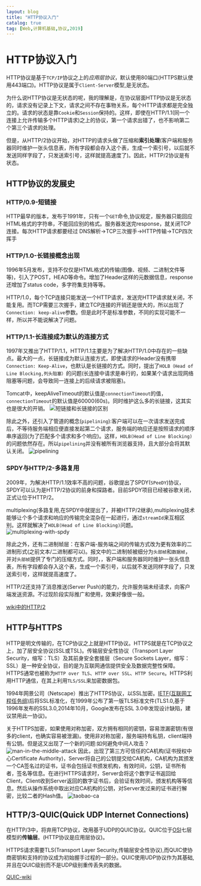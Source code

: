 ```yaml
---
layout: blog
title: "HTTP协议入门"
catalog: true
tag: [Web,计算机基础,协议,2019]
---
```

# HTTP协议入门
HTTP协议是基于`TCP/IP`协议之上的*应用层协议*，默认使用80端口(HTTPS默认使用443端口)。HTTP协议是属于`Client-Server`模型,是无状态。

为什么说HTTP协议是无状态的呢，我的理解是，在协议层面HTTP协议是无状态的，请求没有记录上下文，请求之间不存在事物关系，每个HTTP请求都是完全独立的。请求的状态是靠`Cookie`和`Session`保持的。这样，即使在HTTP/1.1(同一个连接上允许传输多个HTTP请求)之上的协议，第一个请求出错了，也不影响第二个第三个请求的处理。

但是，从HTTP/2协议开始，对HTTP的请求头做了压缩和**索引处理**(客户端和服务器同时维护一张头信息表，所有字段都会存入这个表，生成一个索引号，以后就不发送同样字段了，只发送索引号，这样就提高速度了)。因此，HTTP/2协议是有状态。

## HTTP协议的发展史
### HTTP/0.9-短链接
HTTP最早的版本，发布于1991年，只有一个`GET`命令,协议规定，服务器只能回应HTML格式的字符串，不能回应别的格式。服务器发送完response，就关闭TCP连接。每次HTTP请求都要经过 DNS解析->TCP三次握手->HTTP传输->TCP四次挥手

### HTTP/1.0-长链接概念出现
1996年5月发布，支持不仅仅是HTML格式的传输(图像、视频、二进制文件等等)，引入了POST，HEAD等命令。增加了Header这样的元数据信息，response还增加了status code，多字符集支持等等。

HTTP/1.0，每个TCP连接只能发送一个HTTP请求，发送完HTTP请求就关闭，不能复用。而TCP需要三次握手，建立TCP连接的开销还是很大的，所以出现了`Connection: keep-alive`参数。但是此时不是标准参数，不同的实现可能不一样，所以并不能说解决了问题。

### HTTP/1.1-长连接成为默认的连接方式
1997年又推出了HTTP/1.1，HTTP/1.1主要是为了解决HTTP/1.0中存在的一些缺点。最大的一点，长链接成为默认连接方式，即使请求的Header没有携带`Connection: Keep-Alive`，也默认是长链接的方式。同时，提出了`HOLB（Head of Line Blocking,列头阻塞）`的问题(长连接中请求是串行的，如果某个请求出现网络阻塞等问题，会导致同一连接上的后续请求被阻塞)。

Tomcat中，keepAliveTimeout的默认值是`connectionTimeout`的值，`connectionTimeout`的默认值是60000(60s)。同时维护这么多的长链接，这其实也是很大的开销。
![短链接和长链接的区别](https://raw.githubusercontent.com/RussXia/RussXia.github.io/master/_pic/multi-conn-persist-conn.jpg)

除此之外，还引入了管道的概念(`pipelining`):客户端可以在一次请求发送完成后，不等待服务端相应便直接发起第二个请求，服务端的响应还是按照请求的顺序串序返回(为了匹配多个请求和多个响应)。这样，`HOLB(Head of Line Blocking)`的问题依然存在。所以`pipelining`并没有被所有浏览器支持，且大部分会将其默认关闭。
![pipelining](https://raw.githubusercontent.com/RussXia/RussXia.github.io/master/_pic/http-1.1-pipelining.jpg)

### SPDY与HTTP/2-多路复用
2009年，为解决HTTP/1.1效率不高的问题，谷歌提出了SPDY(`SPeeDY`)协议，SPDY可以认为是HTTP/2协议的前身和探路者。目前SPDY项目已经被谷歌关闭，正式让位于HTTP/2。

multiplexing(多路复用,在SPDY中就提出了，并被HTTP/2继承),multiplexing技术能够让个多个请求和响应的传输完全混杂在一起进行，通过`streamId`来互相区别。这样就解决了`HOLB(Head of Line Blocking)`问题。
![multiplexing-with-spdy](https://raw.githubusercontent.com/RussXia/RussXia.github.io/master/_pic/multiplexing-with-spdy.jpg)

除此之外，还有二进制帧层：在客户端-服务端之间的传输方式改为更有效率的二进制形式(之前文本/二进制都可以)。报文中的二进制帧被细分为`头部帧`和`数据帧`，并对`头部帧`提供了专门的压缩方式。同时，，客户端和服务器同时维护一张头信息表，所有字段都会存入这个表，生成一个索引号，以后就不发送同样字段了，只发送索引号，这样就提高速度了。

HTTP/2还支持了消息推送(Server Push)的能力，允许服务端未经请求，向客户端发送资源。不过现阶段实际推广和使用，效果好像很一般。

[wiki中的HTTP/2](https://zh.wikipedia.org/wiki/HTTP/2)

## HTTP与HTTPS
HTTP是明文传输的，在TCP协议之上就是HTTP协议。HTTPS就是在TCP协议之上，加了层安全协议(SSL或TSL)。传输层安全性协议（Transport Layer Security，缩写：TLS）及其前身安全套接层（Secure Sockets Layer，缩写：SSL）是一种安全协议，目的是为互联网通信提供安全及数据完整性保障。HTTPS通常也被称为`HTTP over TLS`、`HTTP over SSL`、`HTTP Secure`。HTTPS利用HTTP通信，在其上利用`TLS/SSL`来加密数据包。

1994年网景公司（Netscape）推出了HTTPS协议，以SSL加密。[IETF(互联网工程任务组)](https://zh.wikipedia.org/wiki/%E4%BA%92%E8%81%94%E7%BD%91%E5%B7%A5%E7%A8%8B%E4%BB%BB%E5%8A%A1%E7%BB%84)后将SSL标准化，在1999年公布了第一版TLS标准文件(TLS1.0,基于1996年发布的SSL3.0,2014年10月，Google发布在SSL 3.0中发现设计缺陷，建议禁用此一协议)。

关于HTTPS加密，如果使用对称加密，双方拥有相同的密钥，容易泄漏密钥(有很多的client，也确实容易被泄漏)。使用非对称加密，服务端持有私钥，client端持有公钥。但是这又出现了一个新的问题:如何避免中间人攻击？
![man-in-the-middle-attack](https://raw.githubusercontent.com/RussXia/RussXia.github.io/master/_pic/man-in-the-middle-attack.jpeg)
因此，出现了第三方可信任的CA机构(证书授权中心Certificate Authority)，Server将自己的公钥提交给CA机构，CA机构为其颁发一个CA签名过的证书，证书会包括证书颁发机构，有效时间，公钥，证书所有者，签名等信息。在进行HTTPS请求时，Server会将这个数字证书返回给Client，Client收到Server返回的数字证书后，会验证有效时间，颁发机构等等信息。然后从操作系统中取出对应CA机构的公钥，对Server发过来的证书进行解密，比较二者的Hash值。
![taobao-ca](https://raw.githubusercontent.com/RussXia/RussXia.github.io/master/_pic/taobao-ca.jpg)

## HTTP/3-QUIC(Quick UDP Internet Connections)
在HTTP/3中，将弃用TCP协议，改用基于UDP的QUIC协议。QUIC位于[OSI](https://zh.wikipedia.org/wiki/OSI%E6%A8%A1%E5%9E%8B)七层模型的**传输层**。(HTTP协议是应用层协议)。

HTTPS请求需要TLS(Transport Layer Security,传输层安全性协议),而QUIC使协商密钥和支持的协议成为初始握手过程的一部分。QUIC使用UDP协议作为其基础,并且在QUIC级别而不是UDP级别重传丢失的数据。

[QUIC-wiki](https://zh.wikipedia.org/wiki/%E5%BF%AB%E9%80%9FUDP%E7%BD%91%E7%BB%9C%E8%BF%9E%E6%8E%A5)
